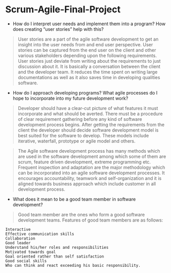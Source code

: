 # Scrum-Agile-Final-Project

- How do I interpret user needs and implement them into a program? How does creating “user stories” help with this?

> User stories are a part of the agile software development to get an insight into the user needs from and end user perspective. User stories can be captured from the end user on the client and other various stakeholders depending upon the following requirements. User stories just deviate from writing about the requirements to just discussion about it. It is basically a conversation between the client and the developer team. It reduces the time spent on writing large documentations as well as it also saves time in developing qualities software.

- How do I approach developing programs? What agile processes do I hope to incorporate into my future development work?

> Developer should have a clear-cut picture of what features it must incorporate and what should be averted. There must be a procedure of clear requirement gathering before any kind of software development process begins. After getting the requirements from the client the developer should decide software development model is best suited for the software to develop. These models include iterative, waterfall, prototype or agile model and others.

> The Agile software development process has many methods which are used in the software development among which some of them are scrum, feature driven development, extreme programming etc. Frequent inspection and adaptation are the major methodology which can be incorporated into an agile software development processes. It encourages accountability, teamwork and self-organization and it is aligned towards business approach which include customer in all development process.


- What does it mean to be a good team member in software development?

> Good team member are the ones who form a good software development teams. Features of good team members are as follows:
  ```
  Interactive
  Effective communication skills
  Collaboration
  Good leader
  Understand his/her roles and responsibilities
  Motivated towards goal
  Goal oriented rather than self satisfaction
  Good social skills
  Who can think and react exceeding his basic responsibility.
  ```
